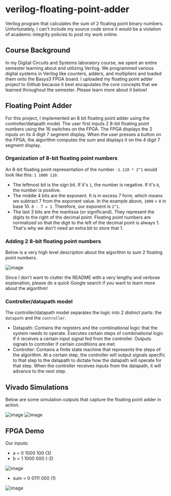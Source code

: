 # verilog-floating-point-adder
Verilog program that calculates the sum of 2 floating point binary numbers. Unfortunately, I can't include my source code since it would be a violation of academic integrity policies to post my work online.

## Course Background
In my Digital Circuits and Systems laboratory course, we spent an entire semester learning about and utilizing Verilog. We  programmed various digital systems in Verilog like counters, adders, and multipliers and loaded them onto the Basys3 FPGA board. I uploaded my floating point adder project to Github because it best encapulates the core concepts that we learned throughout the semester. Please learn more about it below!

## Floating Point Adder
For this project, I implemented an 8 bit floating point adder using the controller/datapath model. The user first inputs 2 8-bit floating point numbers using the 16 switches on the FPGA. The FPGA displays the 2 inputs on its 4 digit 7 segment display. When the user presses a button on the FPGA, the algorithm computes the sum and displays it on the 4 digit 7 segment display.

### Organization of 8-bit floating point numbers
An 8-bit floating point representation of the number `-1.110 * 2^1` would look like this: `1 1000 110`.
* The leftmost bit is the sign bit. If it's `1`, the number is negative. If it's `0`, the number is positive.
* The middle 4 bits are the exponent. It is in excess 7 form, which means we subtract 7 from the exponent value. In the example above, `1000` = `8` in base 10. `8 - 7 = 1`. Therefore, our exponent is `2^1`. 
* The last 3 bits are the mantissa (or significand). They represent the digits to the right of the decimal point. Floating point numbers are normalized so that the digit to the left of the decimal point is always 1. That's why we don't need an extra bit to store that 1.

### Adding 2 8-bit floating point numbers
Below is a very high level description about the algorithm to sum 2 floating point numbers.

![image](https://user-images.githubusercontent.com/13570258/69774648-82f94f00-1164-11ea-9389-93518111464b.png)

Since I don't want to clutter the README with a very lengthy and verbose explanation, please do a quick Google search if you want to learn more about the algorithm!

### Controller/datapath model
The controller/datapath model separates the logic into 2 distinct parts: the `datapath` and the `controller`.
* Datapath: Contains the registers and the combinational logic that the system needs to operate. Executes certain steps of combinational logic if it receives a certain input signal fed from the controller. Outputs signals to controller if certain conditions are met.
* Controller: Contains a finite state machine that represents the steps of the algorithm. At a certain step, the controller will output signals specific to that step to the datapath to dictate how the datapath will operate for that step. When the controller receives inputs from the datapath, it will advance to the next step. 

## Vivado Simulations
Below are some simulation outputs that capture the floating point adder in action.

![image](https://user-images.githubusercontent.com/13570258/69775399-9dccc300-1166-11ea-9973-35700ba49cc2.png)
![image](https://user-images.githubusercontent.com/13570258/69775425-b0df9300-1166-11ea-8fbb-26593a5135b1.png)

## FPGA Demo
Our inputs:
* a = 0 1000 100 (3)
* b = 1 1000 000 (-2)

![image](https://user-images.githubusercontent.com/13570258/69775848-1f712080-1168-11ea-83dc-e2c6a7e05dc3.png)

* sum = 0 0111 000 (1)

![image](https://user-images.githubusercontent.com/13570258/69775885-40d20c80-1168-11ea-84e4-77085f064204.png)




